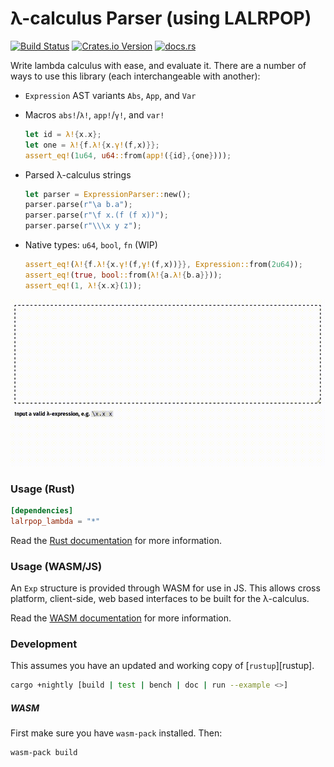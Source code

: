 # λ-calculus Parser (using LALRPOP)

[![Build Status](https://travis-ci.org/nixpulvis/lalrpop-lambda.svg?branch=master)](https://travis-ci.org/nixpulvis/lalrpop-lambda)
[![Crates.io Version](https://img.shields.io/crates/v/lalrpop-lambda.svg?color=%238035b9)](https://crates.io/crates/lalrpop-lambda)
[![docs.rs](https://img.shields.io/badge/docs.rs-0.x.x-lightgrey.svg)](https://docs.rs/lalrpop-lambda)

Write lambda calculus with ease, and evaluate it. There are a number of ways to
use this library (each interchangeable with another):

- `Expression` AST variants `Abs`, `App`, and `Var`
- Macros `abs!`/`λ!`, `app!`/`γ!`, and `var!`

    ```rust
    let id = λ!{x.x};
    let one = λ!{f.λ!{x.γ!(f,x)}};
    assert_eq!(1u64, u64::from(app!({id},{one})));
    ```

- Parsed λ-calculus strings

    ```rust
    let parser = ExpressionParser::new();
    parser.parse(r"\a b.a");
    parser.parse(r"\f x.(f (f x))");
    parser.parse(r"\\\x y z");
    ```

- Native types: `u64`, `bool`, `fn` (WIP)

    ```rust
    assert_eq!(λ!{f.λ!{x.γ!(f,γ!(f,x))}}, Expression::from(2u64));
    assert_eq!(true, bool::from(λ!{a.λ!{b.a}}));
    assert_eq!(1, λ!{x.x}(1));
    ```

![](extra/site-demo.gif)

### Usage (Rust)

```toml
[dependencies]
lalrpop_lambda = "*"
```

Read the [Rust documentation](https://docs.rs/lalrpop-lambda) for more
information.

### Usage (WASM/JS)

An `Exp` structure is provided through WASM for use in JS. This allows cross
platform, client-side, web based interfaces to be built for the λ-calculus.

Read the [WASM documentation][lalrpop_lambda-wasm] for more information.

### Development

This assumes you have an updated and working copy of [`rustup`][rustup].

```sh
cargo +nightly [build | test | bench | doc | run --example <>]
```

##### WASM

First make sure you have `wasm-pack` installed. Then:

```
wasm-pack build
```

[lalrpop_lambda-wasm]: https://docs.rs/lalrpop-lambda/latest/lalrpop_lambda/wasm/index.html
